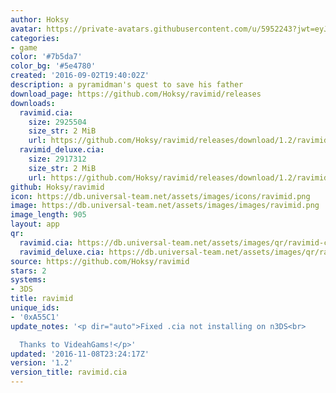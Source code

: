 ```yaml
---
author: Hoksy
avatar: https://private-avatars.githubusercontent.com/u/5952243?jwt=eyJhbGciOiJIUzI1NiIsInR5cCI6IkpXVCJ9.eyJpc3MiOiJnaXRodWIuY29tIiwiYXVkIjoicmF3LmdpdGh1YnVzZXJjb250ZW50LmNvbSIsImtleSI6ImtleTEiLCJleHAiOjE3MzQ2NzY1MDAsIm5iZiI6MTczNDY3NTMwMCwicGF0aCI6Ii91LzU5NTIyNDMifQ.tiVYttQITvWAivmqtOidYtk-YRZUiRyLMMe9io0T3vw&v=4
categories:
- game
color: '#7b5da7'
color_bg: '#5e4780'
created: '2016-09-02T19:40:02Z'
description: a pyramidman's quest to save his father
download_page: https://github.com/Hoksy/ravimid/releases
downloads:
  ravimid.cia:
    size: 2925504
    size_str: 2 MiB
    url: https://github.com/Hoksy/ravimid/releases/download/1.2/ravimid.cia
  ravimid_deluxe.cia:
    size: 2917312
    size_str: 2 MiB
    url: https://github.com/Hoksy/ravimid/releases/download/1.2/ravimid_deluxe.cia
github: Hoksy/ravimid
icon: https://db.universal-team.net/assets/images/icons/ravimid.png
image: https://db.universal-team.net/assets/images/images/ravimid.png
image_length: 905
layout: app
qr:
  ravimid.cia: https://db.universal-team.net/assets/images/qr/ravimid-cia.png
  ravimid_deluxe.cia: https://db.universal-team.net/assets/images/qr/ravimid_deluxe-cia.png
source: https://github.com/Hoksy/ravimid
stars: 2
systems:
- 3DS
title: ravimid
unique_ids:
- '0xA55C1'
update_notes: '<p dir="auto">Fixed .cia not installing on n3DS<br>

  Thanks to VideahGams!</p>'
updated: '2016-11-08T23:24:17Z'
version: '1.2'
version_title: ravimid.cia
---
```

